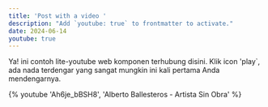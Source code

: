 ```yaml
---
title: 'Post with a video '
description: "Add `youtube: true` to frontmatter to activate."
date: 2024-06-14
youtube: true
---
```


Ya! ini contoh lite-youtube web komponen terhubung disini.
Klik icon 'play`, ada nada terdengar yang sangat mungkin ini kali pertama Anda mendengarnya.

{% youtube 'Ah6je_bBSH8', 'Alberto Ballesteros - Artista Sin Obra' %}
